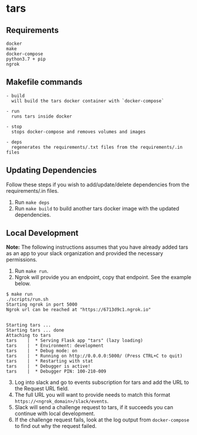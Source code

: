 # tars 

## Requirements

```
docker
make
docker-compose
python3.7 + pip
ngrok
```

## Makefile commands

```
- build
  will build the tars docker container with `docker-compose`

- run
  runs tars inside docker

- stop
  stops docker-compose and removes volumes and images

- deps
  regenerates the requirements/.txt files from the requirements/.in files

```

## Updating Dependencies

Follow these steps if you wish to add/update/delete dependencies
from the requirements/.in files.

1. Run `make deps`
2. Run `make build` to build another tars docker image with the updated dependencies.

## Local Development

**Note:** The following instructions assumes that you have already added tars as an app to your 
          slack organization and provided the necessary permissions. 

1. Run `make run`. 
2. Ngrok will provide you an endpoint, copy that endpoint. See the example below.

```
$ make run
./scripts/run.sh
Starting ngrok in port 5000
Ngrok url can be reached at "https://6713d9c1.ngrok.io"


Starting tars ... 
Starting tars ... done
Attaching to tars
tars    |  * Serving Flask app "tars" (lazy loading)
tars    |  * Environment: development
tars    |  * Debug mode: on
tars    |  * Running on http://0.0.0.0:5000/ (Press CTRL+C to quit)
tars    |  * Restarting with stat
tars    |  * Debugger is active!
tars    |  * Debugger PIN: 100-210-009
```

3. Log into slack and go to events subscription for tars and add the URL to the Request URL field.
4. The full URL you will want to provide needs to match this format `https://<ngrok_domain>/slack/events`. 
5. Slack will send a challenge request to tars, if it succeeds you can continue with local development.
6. If the challenge request fails, look at the log output from `docker-compose` to find out why the request failed.
